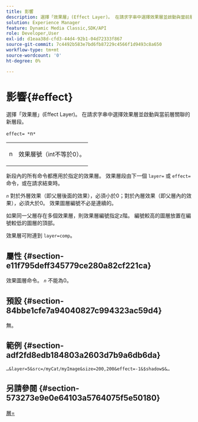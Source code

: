 ```yaml
---
title: 影響
description: 選擇「效果層」(Effect Layer)。 在請求字串中選擇效果層並啟動與當前層關聯的新層段。
solution: Experience Manager
feature: Dynamic Media Classic,SDK/API
role: Developer,User
exl-id: d1eaa38d-cfd3-44d4-92b1-04d72333f867
source-git-commit: 7c4492b583e7bd6fb87229c4566f1d9493c8a650
workflow-type: tm+mt
source-wordcount: '0'
ht-degree: 0%

---
```


# 影響{#effect}

選擇「效果層」(Effect Layer)。 在請求字串中選擇效果層並啟動與當前層關聯的新層段。

`effect= *`n`*`

<table id="simpletable_C48DABF486604D2B9F3CBC1CD01AC76D"> 
 <tr class="strow"> 
  <td class="stentry"> <p><span class="codeph"> <span class="varname"> n</span></span> </p> </td> 
  <td class="stentry"> <p>效果層號（int不等於0）。 </p></td> 
 </tr> 
</table>

新段內的所有命令都應用於指定的效果層。 效果層段由下一個 `layer=` 或 `effect=` 命令，或在請求結束時。

*`n`* 對於外層效果（即父層後面的效果），必須小於0；對於內層效果（即父層內的效果），必須大於0。 效果圖層編號不必是連續的。

如果同一父層存在多個效果層，則效果層編號指定z階。 編號較高的圖層放置在編號較低的圖層的頂部。

效果層可附連到 `layer=comp`。

## 屬性 {#section-e11f795deff345779ce280a82cf221ca}

效果圖層命令。 *`n`* 不能為0。

## 預設 {#section-84bbe1cfe7a94040827c994323ac59d4}

無。

## 範例 {#section-adf2fd8edb184803a2603d7b9a6db6da}

`…&layer=5&src=/myCat/myImage&size=200,200&effect=-1&$shadow$&…`

## 另請參閱 {#section-573273e9e0e64103a5764075f5e50180}

[層=](/help/aem-is-ir-api/is-api/http-ref/image-serving-api-ref/c-http-protocol-reference/c-command-reference/r-layer.md)

